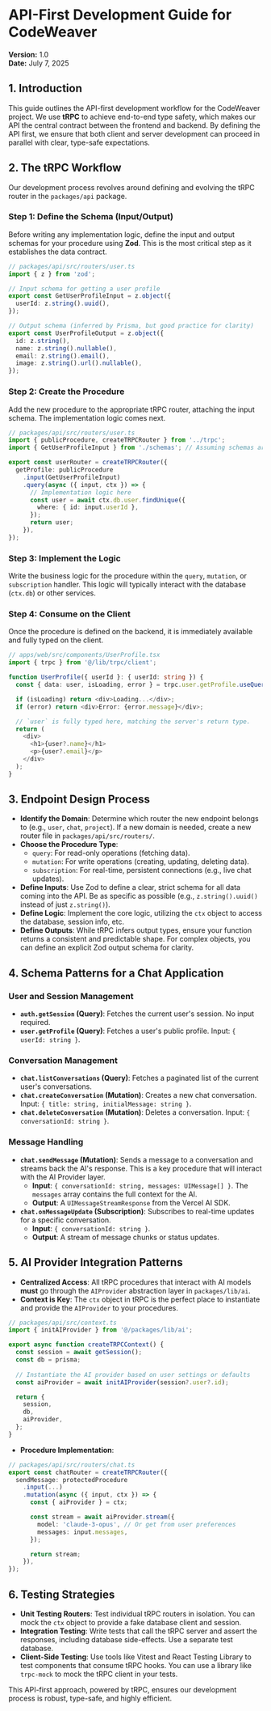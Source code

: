 # API-First Development Guide for CodeWeaver

**Version:** 1.0  
**Date:** July 7, 2025

## 1. Introduction

This guide outlines the API-first development workflow for the CodeWeaver project. We use **tRPC** to achieve end-to-end type safety, which makes our API the central contract between the frontend and backend. By defining the API first, we ensure that both client and server development can proceed in parallel with clear, type-safe expectations.

## 2. The tRPC Workflow

Our development process revolves around defining and evolving the tRPC router in the `packages/api` package.

### Step 1: Define the Schema (Input/Output)
Before writing any implementation logic, define the input and output schemas for your procedure using **Zod**. This is the most critical step as it establishes the data contract.

```typescript
// packages/api/src/routers/user.ts
import { z } from 'zod';

// Input schema for getting a user profile
export const GetUserProfileInput = z.object({
  userId: z.string().uuid(),
});

// Output schema (inferred by Prisma, but good practice for clarity)
export const UserProfileOutput = z.object({
  id: z.string(),
  name: z.string().nullable(),
  email: z.string().email(),
  image: z.string().url().nullable(),
});
```

### Step 2: Create the Procedure
Add the new procedure to the appropriate tRPC router, attaching the input schema. The implementation logic comes next.

```typescript
// packages/api/src/routers/user.ts
import { publicProcedure, createTRPCRouter } from '../trpc';
import { GetUserProfileInput } from './schemas'; // Assuming schemas are separated

export const userRouter = createTRPCRouter({
  getProfile: publicProcedure
    .input(GetUserProfileInput)
    .query(async ({ input, ctx }) => {
      // Implementation logic here
      const user = await ctx.db.user.findUnique({
        where: { id: input.userId },
      });
      return user;
    }),
});
```

### Step 3: Implement the Logic
Write the business logic for the procedure within the `query`, `mutation`, or `subscription` handler. This logic will typically interact with the database (`ctx.db`) or other services.

### Step 4: Consume on the Client
Once the procedure is defined on the backend, it is immediately available and fully typed on the client.

```typescript
// apps/web/src/components/UserProfile.tsx
import { trpc } from '@/lib/trpc/client';

function UserProfile({ userId }: { userId: string }) {
  const { data: user, isLoading, error } = trpc.user.getProfile.useQuery({ userId });

  if (isLoading) return <div>Loading...</div>;
  if (error) return <div>Error: {error.message}</div>;

  // `user` is fully typed here, matching the server's return type.
  return (
    <div>
      <h1>{user?.name}</h1>
      <p>{user?.email}</p>
    </div>
  );
}
```

## 3. Endpoint Design Process

- **Identify the Domain**: Determine which router the new endpoint belongs to (e.g., `user`, `chat`, `project`). If a new domain is needed, create a new router file in `packages/api/src/routers/`.
- **Choose the Procedure Type**:
    - `query`: For read-only operations (fetching data).
    - `mutation`: For write operations (creating, updating, deleting data).
    - `subscription`: For real-time, persistent connections (e.g., live chat updates).
- **Define Inputs**: Use Zod to define a clear, strict schema for all data coming into the API. Be as specific as possible (e.g., `z.string().uuid()` instead of just `z.string()`).
- **Define Logic**: Implement the core logic, utilizing the `ctx` object to access the database, session info, etc.
- **Define Outputs**: While tRPC infers output types, ensure your function returns a consistent and predictable shape. For complex objects, you can define an explicit Zod output schema for clarity.

## 4. Schema Patterns for a Chat Application

### User and Session Management
- **`auth.getSession` (Query)**: Fetches the current user's session. No input required.
- **`user.getProfile` (Query)**: Fetches a user's public profile. Input: `{ userId: string }`.

### Conversation Management
- **`chat.listConversations` (Query)**: Fetches a paginated list of the current user's conversations.
- **`chat.createConversation` (Mutation)**: Creates a new chat conversation. Input: `{ title: string, initialMessage: string }`.
- **`chat.deleteConversation` (Mutation)**: Deletes a conversation. Input: `{ conversationId: string }`.

### Message Handling
- **`chat.sendMessage` (Mutation)**: Sends a message to a conversation and streams back the AI's response. This is a key procedure that will interact with the AI Provider layer.
  - **Input**: `{ conversationId: string, messages: UIMessage[] }`. The `messages` array contains the full context for the AI.
  - **Output**: A `UIMessageStreamResponse` from the Vercel AI SDK.
- **`chat.onMessageUpdate` (Subscription)**: Subscribes to real-time updates for a specific conversation.
  - **Input**: `{ conversationId: string }`.
  - **Output**: A stream of message chunks or status updates.

## 5. AI Provider Integration Patterns

- **Centralized Access**: All tRPC procedures that interact with AI models **must** go through the `AIProvider` abstraction layer in `packages/lib/ai`.
- **Context is Key**: The `ctx` object in tRPC is the perfect place to instantiate and provide the `AIProvider` to your procedures.

```typescript
// packages/api/src/context.ts
import { initAIProvider } from '@/packages/lib/ai';

export async function createTRPCContext() {
  const session = await getSession();
  const db = prisma;
  
  // Instantiate the AI provider based on user settings or defaults
  const aiProvider = await initAIProvider(session?.user?.id);

  return {
    session,
    db,
    aiProvider,
  };
}
```

- **Procedure Implementation**:
```typescript
// packages/api/src/routers/chat.ts
export const chatRouter = createTRPCRouter({
  sendMessage: protectedProcedure
    .input(...)
    .mutation(async ({ input, ctx }) => {
      const { aiProvider } = ctx;

      const stream = await aiProvider.stream({
        model: 'claude-3-opus', // Or get from user preferences
        messages: input.messages,
      });

      return stream;
    }),
});
```

## 6. Testing Strategies

- **Unit Testing Routers**: Test individual tRPC routers in isolation. You can mock the `ctx` object to provide a fake database client and session.
- **Integration Testing**: Write tests that call the tRPC server and assert the responses, including database side-effects. Use a separate test database.
- **Client-Side Testing**: Use tools like Vitest and React Testing Library to test components that consume tRPC hooks. You can use a library like `trpc-mock` to mock the tRPC client in your tests.

This API-first approach, powered by tRPC, ensures our development process is robust, type-safe, and highly efficient. 